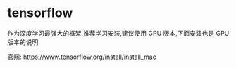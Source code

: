 # tensorflow

作为深度学习最强大的框架,推荐学习安装,建议使用 GPU 版本,下面安装也是 GPU 版本的说明.

官网: https://www.tensorflow.org/install/install_mac